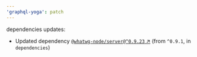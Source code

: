 ```yaml
---
'graphql-yoga': patch
---
```

dependencies updates:
  - Updated dependency [`@whatwg-node/server@^0.9.23`
    ↗︎](https://www.npmjs.com/package/@whatwg-node/server/v/0.9.23) (from `^0.9.1`, in
    `dependencies`)
